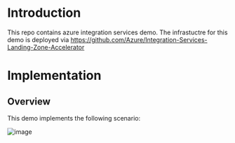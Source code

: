 # Introduction 
This repo contains azure integration services demo. The infrastuctre for this demo is deployed via https://github.com/Azure/Integration-Services-Landing-Zone-Accelerator

# Implementation

## Overview

This demo implements the following scenario:

![image](https://user-images.githubusercontent.com/11030157/227463657-d78ff92a-b364-4043-8e59-5a10c85ba109.png)

